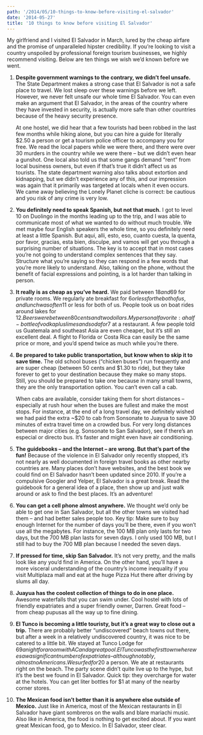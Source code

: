 ```yaml
---
path: '/2014/05/10-things-to-know-before-visiting-el-salvador'
date: '2014-05-27'
title: '10 things to know before visiting El Salvador'
---
```


My girlfriend and I visited El Salvador in March, lured by the cheap airfare and the promise of unparalleled hipster credibility. If you’re looking to visit a country unspoiled by professional foreign tourism businesses, we highly recommend visiting. Below are ten things we wish we’d known before we went.

1. **Despite government warnings to the contrary, we didn’t feel unsafe.** The State Department makes a strong case that El Salvador is not a safe place to travel. We lost sleep over these warnings before we left. However, we never felt unsafe our whole time El Salvador. You can even make an argument that El Salvador, in the areas of the country where they have invested in security, is actually more safe than other countries because of the heavy security presence.

   At one hostel, we did hear that a few tourists had been robbed in the last few months while hiking alone, but you can hire a guide for literally \$2.50 a person or get a tourism police officer to accompany you for free. We read the local papers while we were there, and there were over 30 murders in the country while we were there – but we didn’t even hear a gunshot. One local also told us that some gangs demand “rent” from local business owners, but even if that’s true it didn’t affect us as tourists. The state department warning also talks about extortion and kidnapping, but we didn’t experience any of this, and our impression was again that it primarily was targeted at locals when it even occurs. We came away believing the Lonely Planet cliche is correct: be cautious and you risk of any crime is very low.

2. **You definitely need to speak Spanish, but not that much.** I got to level 10 on Duolingo in the months leading up to the trip, and I was able to communicate most of what we wanted to do without much trouble. We met maybe four English speakers the whole time, so you definitely need at least a little Spanish. But aqui, alli, esto, eso, cuanto cuesta, la quenta, por favor, gracias, esta bien, disculpe, and vamos will get you through a surprising number of situations. The key is to accept that in most cases you’re not going to understand complex sentences that they say. Structure what you’re saying so they can respond in a few words that you’re more likely to understand. Also, talking on the phone, without the benefit of facial expressions and pointing, is a lot harder than talking in person.

3. **It really is as cheap as you’ve heard.** We paid between $18 and$69 for private rooms. We regularly ate breakfast for $6 or less for the both of us, and lunch was often$11 or less for both of us. People took us on boat rides around lakes for $12. Beers were between 80 cents and two dollars. My personal favorite: a half-bottle of vodka plus limes and soda for$7 at a restaurant. A few people told us Guatemala and southeast Asia are even cheaper, but it’s still an excellent deal. A flight to Florida or Costa Rica can easily be the same price or more, and you’d spend twice as much while you’re there.

4. **Be prepared to take public transportation, but know when to skip it to save time.** The old school buses (“chicken buses”) run frequently and are super cheap (between 50 cents and \$1.30 to ride), but they take forever to get to your destination because they make so many stops. Still, you should be prepared to take one because in many small towns, they are the only transportation option. You can’t even call a cab.

   When cabs are available, consider taking them for short distances – especially at rush hour when the buses are fullest and make the most stops. For instance, at the end of a long travel day, we definitely wished we had paid the extra ~\$20 to cab from Sonsonate to Juayua to save 30 minutes of extra travel time on a crowded bus. For very long distances between major cities (e.g. Sonsonate to San Salvador), see if there’s an especial or directo bus. It’s faster and might even have air conditioning.

5. **The guidebooks – and the Internet – are wrong. But that’s part of the fun!** Because of the violence in El Salvador only recently stopped, it’s not nearly as well documented in foreign travel books as other nearby countries are. Many places don’t have websites, and the best book we could find on El Salvador hasn’t been updated since 2010. If you’re a compulsive Googler and Yelper, El Salvador is a great break. Read the guidebook for a general idea of a place, then show up and just walk around or ask to find the best places. It’s an adventure!

6. **You can get a cell phone almost anywhere.** We thought we’d only be able to get one in San Salvador, but all the other towns we visited had them – and had better sales people too. Key tip: Make sure to buy enough Internet for the number of days you’ll be there, even if you won’t use all the megabytes. For instance, the 100 MB plan only lasts for two days, but the 700 MB plan lasts for seven days. I only used 100 MB, but I still had to buy the 700 MB plan because I needed the seven days.

7. **If pressed for time, skip San Salvador.** It’s not very pretty, and the malls look like any you’d find in America. On the other hand, you’ll have a more visceral understanding of the country’s income inequality if you visit Multiplaza mall and eat at the huge Pizza Hut there after driving by slums all day.

8. **Juayua has the coolest collection of things to do in one place.** Awesome waterfalls that you can swim under. Cool hostel with lots of friendly expatriates and a super friendly owner, Darren. Great food – from cheap pupusas all the way up to fine dining.

9. **El Tunco is becoming a little touristy, but it’s a great way to close out a trip.** There are probably better “undiscovered” beach towns out there, but after a week in a relatively undiscovered country, it was nice to be catered to a little bit. We stayed at Tunco Lodge for $69 a night for a room with AC and a great pool. El Tunco was the first town where we saw a significant number of expatriates – although notably, almost no Americans. We surfed for$20 a person. We ate at restaurants right on the beach. The party scene didn’t quite live up to the hype, but it’s the best we found in El Salvador. Quick tip: they overcharge for water at the hotels. You can get liter bottles for \$1 at many of the nearby corner stores.

10. **The Mexican food isn’t better than it is anywhere else outside of Mexico.** Just like in America, most of the Mexican restaurants in El Salvador have giant sombreros on the walls and blare mariachi music. Also like in America, the food is nothing to get excited about. If you want great Mexican food, go to Mexico. In El Salvador, steer clear.
